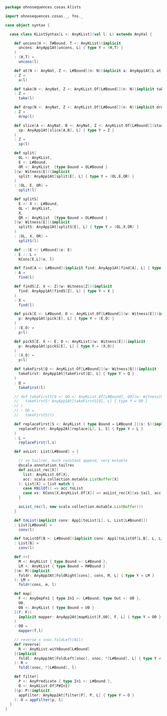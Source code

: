 
```scala
package ohnosequences.cosas.klists

import ohnosequences.cosas._, fns._

case object syntax {

  case class KListSyntax[L <: AnyKList](val l: L) extends AnyVal {

    def uncons[H <: T#Bound, T <: AnyKList](implicit
      uncons: AnyApp1At[uncons, L] { type Y = (H,T) }
    )
    : (H,T) =
      uncons(l)

    def at[N <: AnyNat, Z <: L#Bound](n: N)(implicit a: AnyApp1At[L at N, L] { type Y = Z })
    : Z =
      a(l)

    def take[N <: AnyNat, Z <: AnyKList.Of[L#Bound]](n: N)(implicit take: AnyApp1At[take[N], L] {type Y = Z })
    : Z =
      take(l)

    def drop[N <: AnyNat, Z <: AnyKList.Of[L#Bound]](n: N)(implicit drop: AnyApp1At[drop[N], L] { type Y = Z })
    : Z =
      drop(l)

    def slice[A <: AnyNat, B <: AnyNat, Z <: AnyKList.Of[L#Bound]](start: A, end: B)(implicit
      sp: AnyApp1At[slice[A,B], L] { type Y = Z }
    )
    : Z =
      sp(l)

    def split[
      OL <: AnyKList,
      E <: L#Bound,
      OR <: AnyKList  {type Bound = OL#Bound }
    ](w: Witness[E])(implicit
      split: AnyApp1At[split[E], L] { type Y = (OL,E,OR) }
    )
    : (OL, E, OR) =
      split(l)

    def splitS[
      E >: X <: L#Bound,
      OL <: AnyKList,
      X,
      OR <: AnyKList  {type Bound = OL#Bound }
    ](w: Witness[E])(implicit
      splitS: AnyApp1At[splitS[E], L] { type Y = (OL,X,OR) }
    )
    : (OL, X, OR) =
      splitS(l)

    def ::[E <: L#Bound](e: E)
    : E :: L =
      KCons[E,L](e, l)

    def find[A <: L#Bound](implicit find: AnyApp1At[find[A], L] { type Y = A })
    : A =
      find(l)

    def findS[Z, X <: Z](w: Witness[Z])(implicit
      find: AnyApp1At[findS[Z], L] { type Y = X }
    )
    : X =
      find(l)

    def pick[E <: L#Bound, O <: AnyKList.Of[L#Bound]](w: Witness[E])(implicit
      p: AnyApp1At[pick[E], L] { type Y = (E,O) }
    )
    : (E,O) =
      p(l)

    def pickS[E, X <: E, O <: AnyKList](w: Witness[E])(implicit
      p: AnyApp1At[pickS[E], L] { type Y = (X,O)}
    )
    : (X,O) =
      p(l)

    def takeFirst[Q <: AnyKList.Of[L#Bound]](w: Witness[Q])(implicit
      takeFirst: AnyApp1At[takeFirst[Q], L] { type Y = Q }
    )
    : Q =
      takeFirst(l)

    // def takeFirstS[Q >: QO <: AnyKList.Of[L#Bound], QO](w: Witness[Q])(implicit
    //   takeFirstS: AnyApp1At[takeFirstS[Q], L] { type Y = QO }
    // )
    // : QO =
    //   takeFirstS(l)

    def replaceFirst[S <: AnyKList { type Bound = L#Bound }](s: S)(implicit
      replaceFirst: AnyApp2At[replace[L], L, S] { type Y = L }
    )
    : L =
      replaceFirst(l,s)

    def asList: List[L#Bound] = {

      // so tailrec, much constant append, very mutable
      @scala.annotation.tailrec
      def asList_rec[X](
        list: AnyKList.Of[X],
        acc: scala.collection.mutable.ListBuffer[X]
      ): List[X] = list match {
        case KNilOf() => acc.toList
        case xs: KCons[X,AnyKList.Of[X]] => asList_rec[X](xs.tail, acc += xs.head)
      }

      asList_rec(l, new scala.collection.mutable.ListBuffer())
    }

    def toList(implicit conv: App1[toList[L], L, List[L#Bound]])
    : List[L#Bound] =
      conv(l)

    def toListOf[B >: L#Bound](implicit conv: App1[toListOf[L,B], L, List[B]])
    : List[B] =
      conv(l)

    def ++[
      M <: AnyKList { type Bound >: L#Bound },
      LM <: AnyKList { type Bound = M#Bound }
    ](m: M)(implicit
      foldr: AnyApp3At[FoldRight[cons], cons, M, L] { type Y = LM }
    ): LM =
      foldr(cons, m, l)

    def map[
      F <: AnyDepFn1 { type In1 >: L#Bound; type Out >: U0 },
      U0,
      O0 <: AnyKList { type Bound = U0 }
    ](f: F)(
      implicit mapper: AnyApp2At[mapKList[F,U0], F, L] { type Y = O0 }
    )
    : O0 =
      mapper(f,l)

    // reverse = snoc.foldLeft(Nil)
    def reverse[
      R <: AnyKList.withBound[L#Bound]
    ](implicit
      foldl: AnyApp3At[FoldLeft[snoc], snoc, *[L#Bound], L] { type Y = R }
    ): R =
      foldl(snoc, *[L#Bound], l)

    def filter[
      P <: AnyPredicate { type In1 >: L#Bound },
      O <: AnyKList.Of[P#In1]
    ](p: P)(implicit
      appFilter: AnyApp2At[filter[P], P, L] { type Y = O }
    ): O = appFilter(p, l)
  }
}

```




[test/scala/cosas/DenotationTests.scala]: ../../../../test/scala/cosas/DenotationTests.scala.md
[test/scala/cosas/EqualityTests.scala]: ../../../../test/scala/cosas/EqualityTests.scala.md
[test/scala/cosas/DependentFunctionsTests.scala]: ../../../../test/scala/cosas/DependentFunctionsTests.scala.md
[test/scala/cosas/KListsTests.scala]: ../../../../test/scala/cosas/KListsTests.scala.md
[test/scala/cosas/RecordTests.scala]: ../../../../test/scala/cosas/RecordTests.scala.md
[test/scala/cosas/NatTests.scala]: ../../../../test/scala/cosas/NatTests.scala.md
[test/scala/cosas/TypeUnionTests.scala]: ../../../../test/scala/cosas/TypeUnionTests.scala.md
[main/scala/cosas/package.scala]: ../package.scala.md
[main/scala/cosas/types/package.scala]: ../types/package.scala.md
[main/scala/cosas/types/types.scala]: ../types/types.scala.md
[main/scala/cosas/types/parsing.scala]: ../types/parsing.scala.md
[main/scala/cosas/types/productTypes.scala]: ../types/productTypes.scala.md
[main/scala/cosas/types/syntax.scala]: ../types/syntax.scala.md
[main/scala/cosas/types/project.scala]: ../types/project.scala.md
[main/scala/cosas/types/denotations.scala]: ../types/denotations.scala.md
[main/scala/cosas/types/functionTypes.scala]: ../types/functionTypes.scala.md
[main/scala/cosas/types/serialization.scala]: ../types/serialization.scala.md
[main/scala/cosas/klists/replace.scala]: replace.scala.md
[main/scala/cosas/klists/cons.scala]: cons.scala.md
[main/scala/cosas/klists/klists.scala]: klists.scala.md
[main/scala/cosas/klists/take.scala]: take.scala.md
[main/scala/cosas/klists/package.scala]: package.scala.md
[main/scala/cosas/klists/takeFirst.scala]: takeFirst.scala.md
[main/scala/cosas/klists/toList.scala]: toList.scala.md
[main/scala/cosas/klists/filter.scala]: filter.scala.md
[main/scala/cosas/klists/pick.scala]: pick.scala.md
[main/scala/cosas/klists/drop.scala]: drop.scala.md
[main/scala/cosas/klists/map.scala]: map.scala.md
[main/scala/cosas/klists/at.scala]: at.scala.md
[main/scala/cosas/klists/syntax.scala]: syntax.scala.md
[main/scala/cosas/klists/fold.scala]: fold.scala.md
[main/scala/cosas/klists/noDuplicates.scala]: noDuplicates.scala.md
[main/scala/cosas/klists/slice.scala]: slice.scala.md
[main/scala/cosas/klists/find.scala]: find.scala.md
[main/scala/cosas/records/package.scala]: ../records/package.scala.md
[main/scala/cosas/records/recordTypes.scala]: ../records/recordTypes.scala.md
[main/scala/cosas/records/syntax.scala]: ../records/syntax.scala.md
[main/scala/cosas/records/reorder.scala]: ../records/reorder.scala.md
[main/scala/cosas/typeUnions/typeUnions.scala]: ../typeUnions/typeUnions.scala.md
[main/scala/cosas/typeUnions/package.scala]: ../typeUnions/package.scala.md
[main/scala/cosas/fns/predicates.scala]: ../fns/predicates.scala.md
[main/scala/cosas/fns/instances.scala]: ../fns/instances.scala.md
[main/scala/cosas/fns/package.scala]: ../fns/package.scala.md
[main/scala/cosas/fns/syntax.scala]: ../fns/syntax.scala.md
[main/scala/cosas/fns/functions.scala]: ../fns/functions.scala.md
[main/scala/cosas/subtyping.scala]: ../subtyping.scala.md
[main/scala/cosas/witness.scala]: ../witness.scala.md
[main/scala/cosas/equality.scala]: ../equality.scala.md
[main/scala/cosas/Nat.scala]: ../Nat.scala.md
[main/scala/cosas/Bool.scala]: ../Bool.scala.md